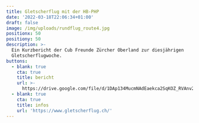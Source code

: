 ```yaml
---
title: Gletscherflug mit der HB-PHP
date: '2022-03-18T22:06:34+01:00'
draft: false
image: /img/uploads/rundflug_route4.jpg
positionx: 50
positiony: 50
description: >-
  Ein Kurzbericht der Cub Freunde Zürcher Oberland zur diesjährigen
  Gletscherflugwoche.
buttons:
  - blank: true
    cta: true
    title: bericht
    url: >-
      https://drive.google.com/file/d/1DAp134MucmNAdEaekca2SqKOZ_RVAnv2/view?usp=sharing
  - blank: true
    cta: true
    title: infos
    url: 'https://www.gletscherflug.ch/'
---
```


